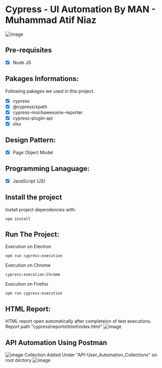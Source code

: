 # Cypress - UI Automation By MAN - Muhammad Atif Niaz

![image](https://user-images.githubusercontent.com/40147842/201000621-1cfb2084-d10e-4b65-858c-764b272d8a67.png)

## Pre-requisites

- [X] Node JS

## Pakages Informations:
Following pakages we used in this project.
- [X] cypress
- [X] @cypress/xpath
- [X] cypress-mochawesome-reporter
- [X] cypress-plugin-api
- [X] xlsx
## Design Pattern:
- [X] Page Object Model
## Programming Lanaguage:
- [X] JavaScript (JS)
## Install the project
Install project dependencies with: 
```
npm install
```
## Run The Project:
Execution on Electron
```
npm run cypress:execution
```
Execution on Chrome
```
cypress:execution:Chrome
```
Execution on Firefox
```
npm run cypress:execution
```
## HTML Report:
HTML report open automatically after completeion of test executions.
Report path "cypress\reports\html\index.html"
![image](https://user-images.githubusercontent.com/40147842/230332508-0c4215fc-4267-442d-b35a-f7aafc6ae1f1.png)
## API Automation Using Postman
![image](https://user-images.githubusercontent.com/40147842/230336414-84690d88-0e29-473f-85a5-ab6242d2841b.png)
Collection Added Under "API-User_Automation_Collections" on root dirctory
![image](https://user-images.githubusercontent.com/40147842/230336101-61e0eab0-4587-4a68-897d-db3061614e39.png)

